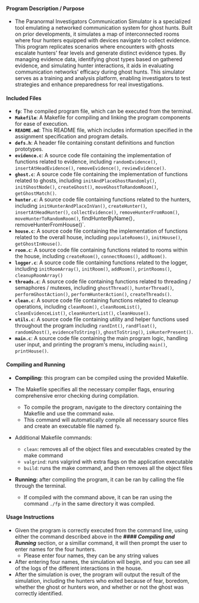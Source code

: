 #### Program Description / Purpose

- The Paranormal Investigators Communication Simulator is a specialized tool emulating a networked communication system for ghost hunts. Built on prior developments, it simulates a map of interconnected rooms where four hunters equipped with devices navigate to collect evidence. This program replicates scenarios where encounters with ghosts escalate hunters' fear levels and generate distinct evidence types. By managing evidence data, identifying ghost types based on gathered evidence, and simulating hunter interactions, it aids in evaluating communication networks' efficacy during ghost hunts. This simulator serves as a training and analysis platform, enabling investigators to test strategies and enhance preparedness for real investigations.

#### Included Files

- **`fp`**: The compiled program file, which can be executed from the terminal.
- **`Makefile`**: A Makefile for compiling and linking the program components for ease of execution.
- **`README.md`**: This README file, which includes information specified in the assignment specification and program details.
- **`defs.h`**: A header file containing constant definitions and function prototypes.
- **`evidence.c`**: A source code file containing the implementation of functions related to evidence, including `randomEvidence()`, `insertAtHeadEvidence()`, `removeEvidence()`, `reviewEvidence()`.
- **`ghost.c`**: A source code file containing the implementation of functions related to ghosts, including `initAndPlaceGhostRandomly()`, `initGhostNode()`, `createGhost()`, `moveGhostToRandomRoom()`, `getGhostMatch()`.
- **`hunter.c`**: A source code file containing functions related to the hunters, including `initHunterAndPlaceInVan()`, `createHunter()`, `insertAtHeadHunter()`, `collectEvidence()`, `removeHunterFromRoom()`, `moveHunterToRandomRoom()`, findHunterByName()`, `removeHunterFromHouse()`.
- **`house.c`**: A source code file containing the implementation of functions related to the overall house, including `populateRooms()`, `initHouse()`, `getGhostInHouse()`.
- **`room.c`**: A source code file containing functions related to rooms within the house, including `createRoom()`, `connectRooms()`, `addRoom()`.
- **`logger.c`**: A source code file containing functions related to the logger, including `initRoomArray()`, `initRoom()`, `addRoom()`, `printRooms()`, `cleanupRoomArray()`
- **`threads.c`**: A source code file containing functions related to threading / semaphores / mutexes, including `ghostThread()`, `hunterThread()`, `performGhostAction()`, `performHunterAction()`, `createThreads()`.
- **`clean.c`**: A source code file containing functions related to cleanup operations, including `cleanRoom()`, `cleanRoomList()`, `cleanEvidenceList()`, `cleanHunterList()`, `cleanHouse()`.
- **`utils.c`**: A source code file containing utility and helper functions used throughout the program including `randInt()`, `randFloat()`, `randomGhost()`, `evidenceToString()`, `ghostToString()`, `isHunterPresent()`.
- **`main.c`**: A source code file containing the main program logic, handling user input, and printing the program's menu, including `main()`, `printHouse()`.

#### Compiling and Running

- **Compiling:** this program can be compiled using the provided Makefile.
- The Makefile specifies all the necessary compiler flags, ensuring comprehensive error checking during compilation.

  - To compile the program, navigate to the directory containing the Makefile and use the command `make`.
  - This command will automatically compile all necessary source files and create an executable file named `fp`.

- Additional Makefile commands:

  - `clean`: removes all of the object files and executables created by the make command
  - `valgrind`: runs valgrind with extra flags on the application executable
  - `build`: runs the make command, and then removes all the object files

- **Running:** after compiling the program, it can be ran by calling the file through the terminal.
  - If compiled with the command above, it can be ran using the command `./fp` in the same directory it was compiled.

#### Usage Instructions

- Given the program is correctly executed from the command line, using either the command described above in the **_#### Compiling and Running_** section, or a simillar command, it will then prompt the user to enter names for the four hunters.
  - Please enter four names, they can be any string values
- After entering four names, the simulation will begin, and you can see all of the logs of the different interactions in the house.
- After the simulation is over, the program will output the result of the simulation, including the hunters who exited because of fear, boredom, whether the ghost or hunters won, and whether or not the ghost was correctly identified.

